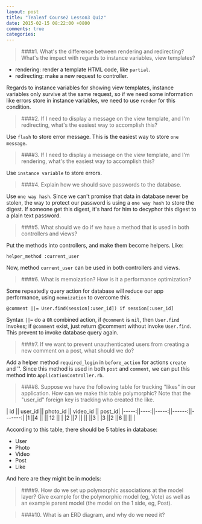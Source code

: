 ```yaml
---
layout: post
title: "Tealeaf Course2 Lesson3 Quiz"
date: 2015-02-15 08:22:00 +0800
comments: true
categories: 
---
```



> ####1. What's the difference between rendering and redirecting? What's the impact with regards to instance variables, view templates?

- rendering: render a template HTML code, like `partial`.
- redirecting: make a new request to controller.

Regards to instance variables for showing view templates, instance variables only survive at the same request, so if we need some information like errors store in instance variables, we need to use `render` for this condition.

> ####2. If I need to display a message on the view template, and I'm redirecting, what's the easiest way to accomplish this?

Use `flash` to store error message. This is the easiest way to store `one message`.

> ####3. If I need to display a message on the view template, and I'm rendering, what's the easiest way to accomplish this?

Use `instance variable` to store errors.

> ####4. Explain how we should save passwords to the database.

Use `one way hash`. Since we can't promise that data in database never be stolen, the way to protect our password is using a `one way hash` to store the digest. If someone get this digest, it's hard for him to decyphor this digest to a plain text password.

> ####5. What should we do if we have a method that is used in both controllers and views?

Put the methods into controllers, and make them become helpers. Like:

```
helper_method :current_user
```

Now, method `current_user` can be used in both controllers and views.

> ####6. What is memoization? How is it a performance optimization?

Some repeatedly query action for database will reduce our app performance, using `memoization` to overcome this.

```
@comment ||= User.find(session[:user_id]) if session[:user_id]
```

Syntax `||=` do a `OR` combined action, if `@comment` is `nil`, then `User.find` invokes; if `@comment` exist, just return @comment without invoke `User.find`. This prevent to invoke database query again.

> ####7. If we want to prevent unauthenticated users from creating a new comment on a post, what should we do?

Add a helper method `required_login` in `before_action` for actions `create` and ''. Since this method is used in both `post` and `comment`, we can put this method into `ApplicationController.rb`.


> ####8. Suppose we have the following table for tracking "likes" in our application. How can we make this table polymorphic? Note that the "user_id" foreign key is tracking who created the like.

| id || user_id || photo_id  || video_id  || post_id|
|-----:||----:||-----:||------:||-------:|
|1 ||4 || || 12 || |
|2 ||7 ||  ||  ||3 |
|3 ||2 ||6 ||  || |

According to this table, there should be 5 tables in database:

- User
- Photo
- Video
- Post
- Like

And here are they might be in models:



> ####9. How do we set up polymorphic associations at the model layer? Give example for the polymorphic model (eg, Vote) as well as an example parent model (the model on the 1 side, eg, Post).


> ####10. What is an ERD diagram, and why do we need it?